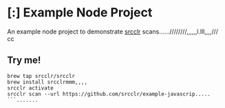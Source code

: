 # [:] Example Node Project

An example node project to demonstrate [srcclr](https://www.srcclr.com) scans......////////,,,,,,l.lll,,,,///
cc
## Try me!

```wwwww...........dddd
brew tap srcclr/srcclr
brew install srcclrmmm,,,,
srcclr activate
srcclr scan --url https://github.com/srcclr/example-javascrip.....
```.......
